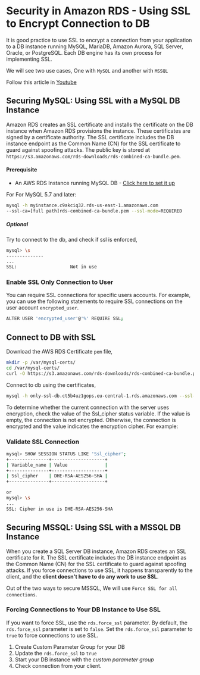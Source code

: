 # Security in Amazon RDS - Using SSL to Encrypt Connection to DB

It is good practice to use SSL to encrypt a connection from your application to a DB instance running MySQL, MariaDB, Amazon Aurora, SQL Server, Oracle, or PostgreSQL. Each DB engine has its own process for implementing SSL.

We will see two use cases, One with `MySQL` and another with `MSSQL`

Follow this article in [Youtube](https://www.youtube.com/channel/UC_evcfxhjjui5hChhLE08tQ/playlists)

## Securing MySQL: Using SSL with a MySQL DB Instance
Amazon RDS creates an SSL certificate and installs the certificate on the DB instance when Amazon RDS provisions the instance. These certificates are signed by a certificate authority. The SSL certificate includes the DB instance endpoint as the Common Name (CN) for the SSL certificate to guard against spoofing attacks. The public key is stored at `https://s3.amazonaws.com/rds-downloads/rds-combined-ca-bundle.pem`.

#### Prerequisite
 - An AWS RDS Instance running MySQL DB - [Click here to set it up](https://youtu.be/iwTHRT9p6fI?t=30)

For For MySQL 5.7 and later:
```sh
mysql -h myinstance.c9akciq32.rds-us-east-1.amazonaws.com
--ssl-ca=[full path]rds-combined-ca-bundle.pem --ssl-mode=REQUIRED
```

##### Optional
Try to connect to the db, and check if ssl is enforced,
```sh
mysql> \s
--------------
...
SSL:                    Not in use
```

### Enable SSL Only Connection to User
You can require SSL connections for specific users accounts. For example, you can use the following statements to require SSL connections on the user account `encrypted_user`.

```sh
ALTER USER 'encrypted_user'@'%' REQUIRE SSL; 
```

## Connect to DB with SSL
Download the AWS RDS Certificate `pem` file,
```sh
mkdir -p /var/mysql-certs/
cd /var/mysql-certs/
curl -O https://s3.amazonaws.com/rds-downloads/rds-combined-ca-bundle.pem
```
Connect to db using the certificates,
```sh
mysql -h only-ssl-db.ct5b4uz1gops.eu-central-1.rds.amazonaws.com --ssl-ca=/var/mysql-certs/rds-combined-ca-bundle.pem --ssl-mode=REQUIRED -u onlyssldbusr -P 3306 -p
```

To determine whether the current connection with the server uses encryption, check the value of the Ssl_cipher status variable. If the value is empty, the connection is not encrypted. Otherwise, the connection is encrypted and the value indicates the encryption cipher. For example:


### Validate SSL Connection
```sh
mysql> SHOW SESSION STATUS LIKE 'Ssl_cipher';
+---------------+--------------------+
| Variable_name | Value              |
+---------------+--------------------+
| Ssl_cipher    | DHE-RSA-AES256-SHA |
+---------------+--------------------+

or
mysql> \s
...
SSL: Cipher in use is DHE-RSA-AES256-SHA
```

## Securing MSSQL: Using SSL with a MSSQL DB Instance
When you create a SQL Server DB instance, Amazon RDS creates an SSL certificate for it. The SSL certificate includes the DB instance endpoint as the Common Name (CN) for the SSL certificate to guard against spoofing attacks. If you force connections to use SSL, it happens transparently to the client, and the **client doesn't have to do any work to use SSL**.

 Out of the two ways to secure MSSQL, We will use `Force SSL for all connections`.

### Forcing Connections to Your DB Instance to Use SSL
If you want to force SSL, use the `rds.force_ssl` parameter. By default, the `rds.force_ssl` parameter is set to `false`. Set the `rds.force_ssl` parameter to `true` to force connections to use SSL.

1. Create Custom Parameter Group for your DB
1. Update the `rds.force_ssl` to `true`
1. Start your DB instance with the _custom parameter group_
1. Check connection from your client.

